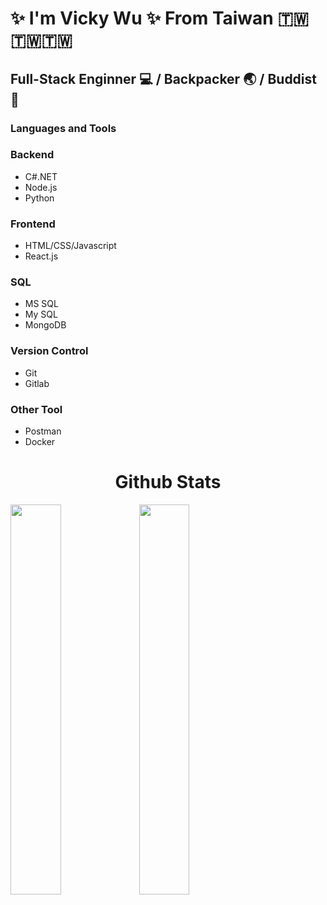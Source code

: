 # ✨ I'm Vicky Wu ✨ From Taiwan 🇹🇼🇹🇼🇹🇼

## Full-Stack Enginner :computer: / Backpacker :earth_asia: / Buddist :pray:

### Languages and Tools
### Backend
   - C#.NET
   - Node.js
   - Python
### Frontend
   - HTML/CSS/Javascript
   - React.js
### SQL
   - MS SQL
   - My SQL
   - MongoDB
### Version Control
   - Git
   - Gitlab
### Other Tool 
   - Postman
   - Docker

<h1 align="center">Github Stats</h1>
<div>
<img width="40%"  src="https://github-readme-stats.vercel.app/api?username=ding25025&show_icons=true">
<img width="40%" src="https://github-readme-stats.vercel.app/api/top-langs/?username=ding25025&layout=compact">
</div>
<!--
**ding25025/ding25025** is a ✨ _special_ ✨ repository because its `README.md` (this file) appears on your GitHub profile.

Here are some ideas to get you started:

- 🔭 I’m currently working on ...
- 🌱 I’m currently learning ...
- 👯 I’m looking to collaborate on ...
- 🤔 I’m looking for help with ...
- 💬 Ask me about ...
- 📫 How to reach me: ...
- 😄 Pronouns: ...
- ⚡ Fun fact: ...
-->
